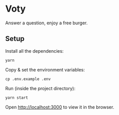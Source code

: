 # Voty

Answer a question, enjoy a free burger.

## Setup

Install all the dependencies:

    yarn

Copy & set the environment variables:

    cp .env.example .env

Run (inside the project directory):

    yarn start

Open [http://localhost:3000](http://localhost:3000) to view it in the browser.